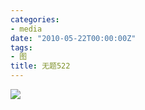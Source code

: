 ```yaml
---
categories:
- media
date: "2010-05-22T00:00:00Z"
tags:
- 图
title: 无题522
---
```


![](http://du1ab.one/images/2010/05/2010-05-22_1440x900-72820621.png)
